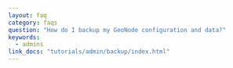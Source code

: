 ```yaml
---
layout: faq
category: faqs
question: "How do I backup my GeoNode configuration and data?"
keywords:
  - admins
link_docs: "tutorials/admin/backup/index.html"
---
```


